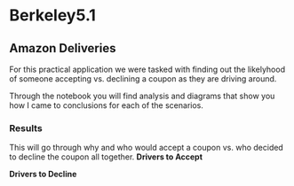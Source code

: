 # Berkeley5.1
## Amazon Deliveries
For this practical application we were tasked with finding out the likelyhood of someone accepting vs. declining a coupon as they are driving around.

Through the notebook you will find analysis and diagrams that show you how I came to conclusions for each of the scenarios.

### Results
This will go through why and who would accept a coupon vs. who decided to decline the coupon all together.
**Drivers to Accept**

**Drivers to Decline**